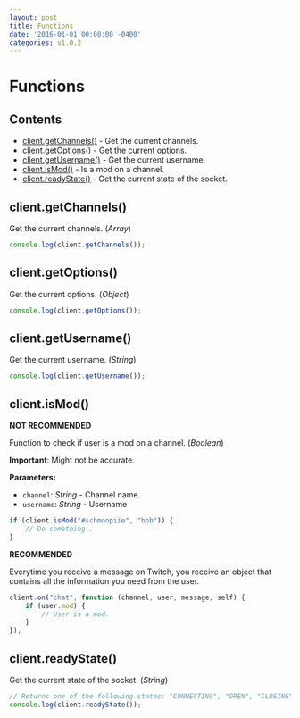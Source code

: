 ```yaml
---
layout: post
title: Functions
date: '2016-01-01 00:00:00 -0400'
categories: v1.0.2
---
```


# Functions

## Contents

* [client.getChannels\(\)](2016-01-01-functions.md#clientgetchannels) - Get the current channels.
* [client.getOptions\(\)](2016-01-01-functions.md#clientgetoptions) - Get the current options.
* [client.getUsername\(\)](2016-01-01-functions.md#clientgetusername) - Get the current username.
* [client.isMod\(\)](2016-01-01-functions.md#clientismod) - Is a mod on a channel.
* [client.readyState\(\)](2016-01-01-functions.md#clientreadystate) - Get the current state of the socket.

## client.getChannels\(\)

Get the current channels. \(_Array_\)

```javascript
console.log(client.getChannels());
```

## client.getOptions\(\)

Get the current options. \(_Object_\)

```javascript
console.log(client.getOptions());
```

## client.getUsername\(\)

Get the current username. \(_String_\)

```javascript
console.log(client.getUsername());
```

## client.isMod\(\)

**NOT RECOMMENDED**

Function to check if user is a mod on a channel. \(_Boolean_\)

**Important**: Might not be accurate.

**Parameters:**

* `channel`: _String_ - Channel name
* `username`: _String_ - Username

```javascript
if (client.isMod("#schmoopiie", "bob")) {
    // Do something..
}
```

**RECOMMENDED**

Everytime you receive a message on Twitch, you receive an object that contains all the information you need from the user.

```javascript
client.on("chat", function (channel, user, message, self) {
    if (user.mod) {
        // User is a mod.
    }
});
```

## client.readyState\(\)

Get the current state of the socket. \(_String_\)

```javascript
// Returns one of the following states: "CONNECTING", "OPEN", "CLOSING" or "CLOSED".
console.log(client.readyState());
```

